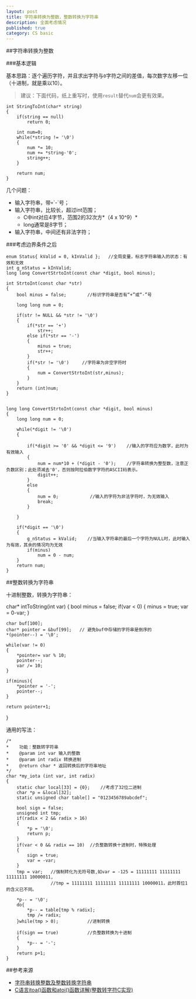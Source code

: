 ```yaml
---
layout: post
title: 字符串转换为整数，整数转换为字符串
description: 全面考虑情况
published: true
category: CS basic
---
```



##字符串转换为整数


###基本逻辑

基本思路：逐个遍历字符，并且求出字符与`0`字符之间的差值，每次数字左移一位（十进制，就是乘以10）。

> 建议：下面代码，纸上重写时，使用`result`替代`num`会更有效果。

	int StringToInt(char* string)
	{
		if(string == null)
			return 0;

		int num=0;
		while(*string != '\0')
		{
			num *= 10;
			num += *string-'0';
			string++;
		}

		return num;
	}

几个问题：

* 输入字符串，带`+`\`-`号；
* 输入字符串，比较长，超过int范围；
	* C中int对应4字节，范围2的32次方*（4 x 10^9）*
	* long通常是8字节；
* 输入字符串，中间还有非法字符；





###考虑边界条件之后


	enum Status{ kValid = 0, kInValid };   //全局变量，标志字符串输入的状态：有效和无效
	int g_nStatus = kInValid;
	long long ConvertStrtoInt(const char *digit, bool minus);

	int StrtoInt(const char *str)
	{
		bool minus = false;        //标识字符串是否有“+”或“-”号

		long long num = 0;

		if(str != NULL && *str != '\0')
		{
			if(*str == '+')
				str++;
			else if(*str == '-')
			{
				minus = true;
				str++;
			}
			if(*str != '\0')     //字符串为非空字符时
			{
				num = ConvertStrtoInt(str,minus);
			}
		}
		return (int)num;
	}


	long long ConvertStrtoInt(const char *digit, bool minus)
	{
		long long num = 0;

		while(*digit != '\0')
		{

			if(*digit >= '0' && *digit <= '9')    //输入的字符应为数字，此时为有效输入
			{
				num = num*10 + (*digit - '0');    //字符串转换为整型数，注意正负数区别；此处须减去'0'，否则按阿拉伯数字字符的ASCII码表示。
				digit++;
			}
			else
			{
				num = 0;            //输入的字符为非法字符时，为无效输入
				break;
			}

		}

		if(*digit == '\0')  
		{
			g_nStatus = kValid;    //当输入字符串的最后一个字符为NULL时，此时输入为有效，其余的情况均为无效
			if(minus)
				num = 0 - num;
		}
		return num;
	}







##整数转换为字符串


十进制整数，转换为字符串：


char* intToString(int var)
{
	bool minus = false;
	if(var < 0)
	{
		minus = true;
		var = 0-var;
	}

	char buf[100];
	char* pointer = &buf[99];	// 避免buf中存储的字符串是倒序的
	*(pointer--) = '\0';

	while(var != 0)
	{
		*pointer= var % 10;
		pointer--;
		var /= 10;
	}

	if(minus){
		*pointer = '-';
		pointer--;
	}

	return pointer+1;
}



通用的写法：

	/*
	*    功能：整数转字符串
	*    @param int var 输入的整数
	*    @param int radix 转换进制 
	*    @return char * 返回转换后的字符串地址
	*/
	char *my_iota (int var, int radix)
	{
		static char local[33] = {0};    //考虑了32位二进制
		char *p = &local[32];
		static unsigned char table[] = "0123456789abcdef";

		bool sign = false;
		unsigned int tmp;
		if(radix < 2 && radix > 16)
		{
			*p = '\0';
			return p;
		}
		if(var < 0 && radix == 10)  //负整数转换十进制时，特殊处理
		{
			sign = true;
			var = -var;             
		}
		tmp = var;   //强制转化为无符号数,如var = -125 = 11111111 11111111 11111111 10000011,
					 //tmp = 11111111 11111111 11111111 10000011，此时首位1的含义已不同。

		*p-- = '\0';
		do{
			*p-- = table[tmp % radix]; 
			tmp /= radix;
		}while(tmp > 0);           //进制转换

		if(sign == true)           //负整数转换为十进制
		{
			*p-- = '-';
		}
		return p+1;
	}
















##参考来源

* [字符串转换整数及整数转换字符串][字符串转换整数及整数转换字符串]
* [C语言itoa()函数和atoi()函数详解(整数转字符C实现)][C语言itoa()函数和atoi()函数详解(整数转字符C实现)]









[NingG]:    http://ningg.github.com  "NingG"

[字符串转换整数及整数转换字符串]:						http://www.cnblogs.com/liu-jun/archive/2013/02/21/2921236.html
[C语言itoa()函数和atoi()函数详解(整数转字符C实现)]:		http://www.cnblogs.com/bluestorm/p/3168719.html













